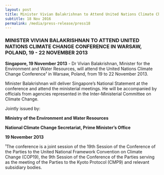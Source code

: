 ```yaml
---
layout: post
title: Minister Vivian Balakrishnan to Attend United Nations Climate Change Conference In Warsaw, Poland, 19 - 22 November 2013
subtitle: 18 Nov 2016
permalink: /media/press-release/press18
---
```


### MINISTER VIVIAN BALAKRISHNAN TO ATTEND UNITED NATIONS CLIMATE CHANGE CONFERENCE IN WARSAW, POLAND, 19 - 22 NOVEMBER 2013

**Singapore, 19 November 2013** - Dr Vivian Balakrishnan, Minister for the Environment and Water Resources, will attend the United Nations Climate Change Conference¹ in Warsaw, Poland, from 19 to 22 November 2013.

Minister Balakrishnan will deliver Singapore’s National Statement at the conference and attend the ministerial meetings. He will be accompanied by officials from agencies represented in the Inter-Ministerial Committee on Climate Change.

Jointly issued by:

**Ministry of the Environment and Water Resources**

**National Climate Change Secretariat, Prime Minister’s Office**

**19 November 2013**

¹The conference is a joint session of the 19th Session of the Conference of the Parties to the United National Framework Convention on Climate Change (COP19), the 9th Session of the Conference of the Parties serving as the meeting of the Parties to the Kyoto Protocol (CMP9) and relevant subsidiary bodies.
